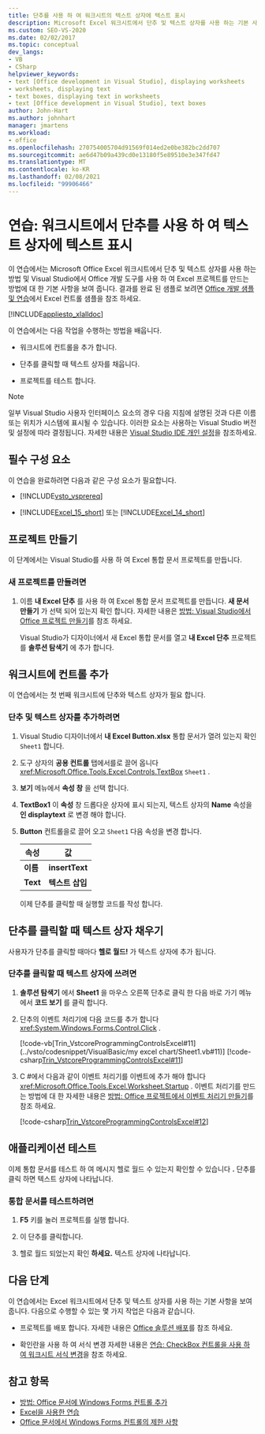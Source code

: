 ```yaml
---
title: 단추를 사용 하 여 워크시트의 텍스트 상자에 텍스트 표시
description: Microsoft Excel 워크시트에서 단추 및 텍스트 상자를 사용 하는 기본 사항에 대해 알아봅니다. 또한 Visual Studio에서 Office 개발 도구를 사용 하 여 Excel 프로젝트를 만듭니다.
ms.custom: SEO-VS-2020
ms.date: 02/02/2017
ms.topic: conceptual
dev_langs:
- VB
- CSharp
helpviewer_keywords:
- text [Office development in Visual Studio], displaying worksheets
- worksheets, displaying text
- text boxes, displaying text in worksheets
- text [Office development in Visual Studio], text boxes
author: John-Hart
ms.author: johnhart
manager: jmartens
ms.workload:
- office
ms.openlocfilehash: 270754005704d91569f014ed2e0be382bc2dd707
ms.sourcegitcommit: ae6d47b09a439cd0e13180f5e89510e3e347fd47
ms.translationtype: MT
ms.contentlocale: ko-KR
ms.lasthandoff: 02/08/2021
ms.locfileid: "99906466"
---
```

# <a name="walkthrough-display-text-in-a-text-box-in-a-worksheet-using-a-button"></a>연습: 워크시트에서 단추를 사용 하 여 텍스트 상자에 텍스트 표시
  이 연습에서는 Microsoft Office Excel 워크시트에서 단추 및 텍스트 상자를 사용 하는 방법 및 Visual Studio에서 Office 개발 도구를 사용 하 여 Excel 프로젝트를 만드는 방법에 대 한 기본 사항을 보여 줍니다. 결과를 완료 된 샘플로 보려면 [Office 개발 샘플 및 연습](../vsto/office-development-samples-and-walkthroughs.md)에서 Excel 컨트롤 샘플을 참조 하세요.

 [!INCLUDE[appliesto_xlalldoc](../vsto/includes/appliesto-xlalldoc-md.md)]

 이 연습에서는 다음 작업을 수행하는 방법을 배웁니다.

- 워크시트에 컨트롤을 추가 합니다.

- 단추를 클릭할 때 텍스트 상자를 채웁니다.

- 프로젝트를 테스트 합니다.

> [!NOTE]
> 일부 Visual Studio 사용자 인터페이스 요소의 경우 다음 지침에 설명된 것과 다른 이름 또는 위치가 시스템에 표시될 수 있습니다. 이러한 요소는 사용하는 Visual Studio 버전 및 설정에 따라 결정됩니다. 자세한 내용은 [Visual Studio IDE 개인 설정](../ide/personalizing-the-visual-studio-ide.md)을 참조하세요.

## <a name="prerequisites"></a>필수 구성 요소
 이 연습을 완료하려면 다음과 같은 구성 요소가 필요합니다.

- [!INCLUDE[vsto_vsprereq](../vsto/includes/vsto-vsprereq-md.md)]

- [!INCLUDE[Excel_15_short](../vsto/includes/excel-15-short-md.md)] 또는 [!INCLUDE[Excel_14_short](../vsto/includes/excel-14-short-md.md)]

## <a name="create-the-project"></a>프로젝트 만들기
 이 단계에서는 Visual Studio를 사용 하 여 Excel 통합 문서 프로젝트를 만듭니다.

### <a name="to-create-a-new-project"></a>새 프로젝트를 만들려면

1. 이름 **내 Excel 단추** 를 사용 하 여 Excel 통합 문서 프로젝트를 만듭니다. **새 문서 만들기** 가 선택 되어 있는지 확인 합니다. 자세한 내용은 [방법: Visual Studio에서 Office 프로젝트 만들기](../vsto/how-to-create-office-projects-in-visual-studio.md)를 참조 하세요.

     Visual Studio가 디자이너에서 새 Excel 통합 문서를 열고 **내 Excel 단추** 프로젝트를 **솔루션 탐색기** 에 추가 합니다.

## <a name="add-controls-to-the-worksheet"></a>워크시트에 컨트롤 추가
 이 연습에서는 첫 번째 워크시트에 단추와 텍스트 상자가 필요 합니다.

### <a name="to-add-a-button-and-a-text-box"></a>단추 및 텍스트 상자를 추가하려면

1. Visual Studio 디자이너에서 **내 Excel Button.xlsx** 통합 문서가 열려 있는지 확인 `Sheet1` 합니다.

2. 도구 상자의 **공용 컨트롤** 탭에서를로 끌어 옵니다 <xref:Microsoft.Office.Tools.Excel.Controls.TextBox> `Sheet1` .

3. **보기** 메뉴에서 **속성 창** 을 선택 합니다.

4. **TextBox1** 이 **속성** 창 드롭다운 상자에 표시 되는지, 텍스트 상자의 **Name** 속성을 **인 displaytext** 로 변경 해야 합니다.

5. **Button** 컨트롤을로 끌어 오고 `Sheet1` 다음 속성을 변경 합니다.

   |속성|값|
   |--------------|-----------|
   |**이름**|**insertText**|
   |**Text**|**텍스트 삽입**|

   이제 단추를 클릭할 때 실행할 코드를 작성 합니다.

## <a name="populate-the-text-box-when-the-button-is-clicked"></a>단추를 클릭할 때 텍스트 상자 채우기
 사용자가 단추를 클릭할 때마다 **헬로 월드!** 가 텍스트 상자에 추가 됩니다.

### <a name="to-write-to-the-text-box-when-the-button-is-clicked"></a>단추를 클릭할 때 텍스트 상자에 쓰려면

1. **솔루션 탐색기** 에서 **Sheet1** 을 마우스 오른쪽 단추로 클릭 한 다음 바로 가기 메뉴에서 **코드 보기** 를 클릭 합니다.

2. 단추의 이벤트 처리기에 다음 코드를 추가 합니다 <xref:System.Windows.Forms.Control.Click> .

     [!code-vb[Trin_VstcoreProgrammingControlsExcel#11](../vsto/codesnippet/VisualBasic/my excel chart/Sheet1.vb#11)]
     [!code-csharp[Trin_VstcoreProgrammingControlsExcel#11](../vsto/codesnippet/CSharp/Trin_VstcoreProgrammingControlsExcelCS/Sheet1.cs#11)]

3. C #에서 다음과 같이 이벤트 처리기를 이벤트에 추가 해야 합니다 <xref:Microsoft.Office.Tools.Excel.Worksheet.Startup> . 이벤트 처리기를 만드는 방법에 대 한 자세한 내용은 [방법: Office 프로젝트에서 이벤트 처리기 만들기](../vsto/how-to-create-event-handlers-in-office-projects.md)를 참조 하세요.

     [!code-csharp[Trin_VstcoreProgrammingControlsExcel#12](../vsto/codesnippet/CSharp/Trin_VstcoreProgrammingControlsExcelCS/Sheet1.cs#12)]

## <a name="test-the-application"></a>애플리케이션 테스트
 이제 통합 문서를 테스트 하 여 메시지 헬로 월드 수 있는지 확인할 수 있습니다 **.** 단추를 클릭 하면 텍스트 상자에 나타납니다.

### <a name="to-test-your-workbook"></a>통합 문서를 테스트하려면

1. **F5** 키를 눌러 프로젝트를 실행 합니다.

2. 이 단추를 클릭합니다.

3. 헬로 월드 되었는지 확인 **하세요.** 텍스트 상자에 나타납니다.

## <a name="next-steps"></a>다음 단계
 이 연습에서는 Excel 워크시트에서 단추 및 텍스트 상자를 사용 하는 기본 사항을 보여 줍니다. 다음으로 수행할 수 있는 몇 가지 작업은 다음과 같습니다.

- 프로젝트를 배포 합니다. 자세한 내용은 [Office 솔루션 배포](../vsto/deploying-an-office-solution.md)를 참조 하세요.

- 확인란을 사용 하 여 서식 변경 자세한 내용은 [연습: CheckBox 컨트롤을 사용 하 여 워크시트 서식 변경](../vsto/walkthrough-changing-worksheet-formatting-using-checkbox-controls.md)을 참조 하세요.

## <a name="see-also"></a>참고 항목
- [방법: Office 문서에 Windows Forms 컨트롤 추가](../vsto/how-to-add-windows-forms-controls-to-office-documents.md)
- [Excel을 사용한 연습](../vsto/walkthroughs-using-excel.md)
- [Office 문서에서 Windows Forms 컨트롤의 제한 사항](../vsto/limitations-of-windows-forms-controls-on-office-documents.md)
